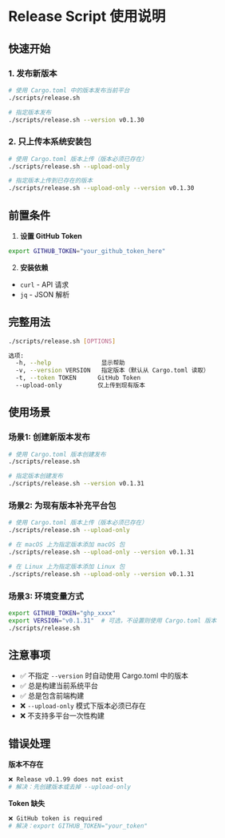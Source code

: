 # Release Script 使用说明

## 快速开始

### 1. 发布新版本

```bash
# 使用 Cargo.toml 中的版本发布当前平台
./scripts/release.sh

# 指定版本发布
./scripts/release.sh --version v0.1.30
```

### 2. 只上传本系统安装包

```bash
# 使用 Cargo.toml 版本上传（版本必须已存在）
./scripts/release.sh --upload-only

# 指定版本上传到已存在的版本
./scripts/release.sh --upload-only --version v0.1.30
```

## 前置条件

1. **设置 GitHub Token**
```bash
export GITHUB_TOKEN="your_github_token_here"
```

2. **安装依赖**
- `curl` - API 请求
- `jq` - JSON 解析

## 完整用法

```bash
./scripts/release.sh [OPTIONS]

选项:
  -h, --help              显示帮助
  -v, --version VERSION   指定版本（默认从 Cargo.toml 读取）
  -t, --token TOKEN      GitHub Token
  --upload-only          仅上传到现有版本
```

## 使用场景

### 场景1: 创建新版本发布
```bash
# 使用 Cargo.toml 版本创建发布
./scripts/release.sh

# 指定版本创建发布
./scripts/release.sh --version v0.1.31
```

### 场景2: 为现有版本补充平台包
```bash
# 使用 Cargo.toml 版本上传（版本必须已存在）
./scripts/release.sh --upload-only

# 在 macOS 上为指定版本添加 macOS 包
./scripts/release.sh --upload-only --version v0.1.31

# 在 Linux 上为指定版本添加 Linux 包  
./scripts/release.sh --upload-only --version v0.1.31
```

### 场景3: 环境变量方式
```bash
export GITHUB_TOKEN="ghp_xxxx"
export VERSION="v0.1.31"  # 可选，不设置则使用 Cargo.toml 版本
./scripts/release.sh
```

## 注意事项

- ✅ 不指定 `--version` 时自动使用 Cargo.toml 中的版本
- ✅ 总是构建当前系统平台
- ✅ 总是包含前端构建
- ❌ `--upload-only` 模式下版本必须已存在
- ❌ 不支持多平台一次性构建

## 错误处理

**版本不存在**
```bash
❌ Release v0.1.99 does not exist
# 解决：先创建版本或去掉 --upload-only
```

**Token 缺失**
```bash
❌ GitHub token is required
# 解决：export GITHUB_TOKEN="your_token"
```
